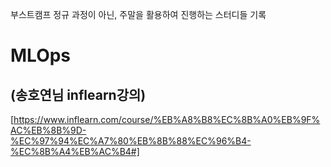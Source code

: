 부스트캠프 정규 과정이 아닌, 주말을 활용하여 진행하는 스터디들 기록
# MLOps
##  (송호연님 inflearn강의) 
[https://www.inflearn.com/course/%EB%A8%B8%EC%8B%A0%EB%9F%AC%EB%8B%9D-%EC%97%94%EC%A7%80%EB%8B%88%EC%96%B4-%EC%8B%A4%EB%AC%B4#]

